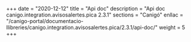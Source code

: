 +++
date        = "2020-12-12"
title       = "Api doc"
description = "Api doc canigo.integration.avisosalertes.pica 2.3.1"
sections    = "Canigó"
enllac		= "/canigo-portal/documentacio-llibreries/canigo.integration.avisosalertes.pica/2.3.1/api-doc/"
weight		= 5
+++
